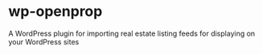 wp-openprop
===========

A WordPress plugin for importing real estate listing feeds for displaying on your WordPress sites
